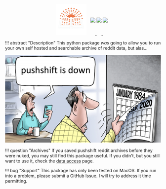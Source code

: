 <style>
.md-typeset h1 {display: none;}
</style>

<div align="center">
<img src="assets/psarch.png" width=100 style="position: relative; left: -8px;">
<a href="https://github.com/harttraveller/psarch/blob/main/LICENSE" target="_blank">
<img src="https://img.shields.io/badge/license-MIT-blue" height=20 style="position: relative; top: -40px;">
</a>
<a href="https://www.python.org/downloads" target="_blank">
<img src="https://img.shields.io/badge/python-3.10-blue" height=20 style="position: relative; top: -40px;">
</a>
<a href="https://github.com/psf/black" target="_blank">
<img src="https://img.shields.io/badge/code%20style-black-black" height=20 style="position: relative; top: -40px;">
</a>
</div>

!!! abstract "Description"
    This python package *was* going to allow you to run your own self hosted and searchable archive of reddit data, but alas...

![pushshift 1984 meme](assets/ps-meme.png)

!!! question "Archives"
    If you saved pushshift reddit archives before they were nuked, you may still find this package useful. If you didn't, but you still want to use it, check the [data access](data.md) page.

!!! bug "Support"
    This package has only been tested on MacOS. If you run into a problem, please submit a GitHub Issue. I will try to address it time permitting.